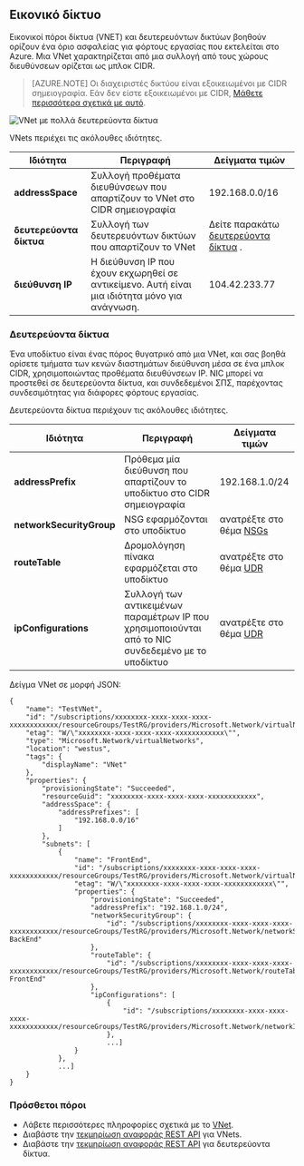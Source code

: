 ## <a name="virtual-network"></a>Εικονικό δίκτυο
Εικονικοί πόροι δίκτυα (VNET) και δευτερευόντων δικτύων βοηθούν ορίζουν ένα όριο ασφαλείας για φόρτους εργασίας που εκτελείται στο Azure. Μια VNet χαρακτηρίζεται από μια συλλογή από τους χώρους διευθύνσεων ορίζεται ως μπλοκ CIDR. 

>[AZURE.NOTE] Οι διαχειριστές δικτύου είναι εξοικειωμένοι με CIDR σημειογραφία. Εάν δεν είστε εξοικειωμένοι με CIDR, [Μάθετε περισσότερα σχετικά με αυτό](http://whatismyipaddress.com/cidr).

![VNet με πολλά δευτερεύοντα δίκτυα](./media/resource-groups-networking/Figure4.png)

VNets περιέχει τις ακόλουθες ιδιότητες.

|Ιδιότητα|Περιγραφή|Δείγματα τιμών|
|---|---|---|
|**addressSpace**|Συλλογή προθέματα διευθύνσεων που απαρτίζουν το VNet στο CIDR σημειογραφία|192.168.0.0/16|
|**δευτερεύοντα δίκτυα**|Συλλογή των δευτερευόντων δικτύων που απαρτίζουν το VNet|Δείτε παρακάτω [δευτερεύοντα δίκτυα](#Subnets) .|
|**διεύθυνση IP**|Η διεύθυνση IP που έχουν εκχωρηθεί σε αντικείμενο. Αυτή είναι μια ιδιότητα μόνο για ανάγνωση.|104.42.233.77|

### <a name="subnets"></a>Δευτερεύοντα δίκτυα
Ένα υποδίκτυο είναι ένας πόρος θυγατρικό από μια VNet, και σας βοηθά ορίσετε τμήματα των κενών διαστημάτων διεύθυνση μέσα σε ένα μπλοκ CIDR, χρησιμοποιώντας προθέματα διευθύνσεων IP. NIC μπορεί να προστεθεί σε δευτερεύοντα δίκτυα, και συνδεδεμένοι ΣΠΣ, παρέχοντας συνδεσιμότητας για διάφορες φόρτους εργασίας.

Δευτερεύοντα δίκτυα περιέχουν τις ακόλουθες ιδιότητες. 

|Ιδιότητα|Περιγραφή|Δείγματα τιμών|
|---|---|---|
|**addressPrefix**|Πρόθεμα μία διεύθυνση που απαρτίζουν το υποδίκτυο στο CIDR σημειογραφία|192.168.1.0/24|
|**networkSecurityGroup**|NSG εφαρμόζονται στο υποδίκτυο|ανατρέξτε στο θέμα [NSGs](#Network-Security-Group)|
|**routeTable**|Δρομολόγηση πίνακα εφαρμόζεται στο υποδίκτυο|ανατρέξτε στο θέμα [UDR](#Route-table)|
|**ipConfigurations**|Συλλογή των αντικειμένων παραμέτρων IP που χρησιμοποιούνται από το NIC συνδεδεμένο με το υποδίκτυο|ανατρέξτε στο θέμα [UDR](#Route-table)|


Δείγμα VNet σε μορφή JSON:

    {
        "name": "TestVNet",
        "id": "/subscriptions/xxxxxxxx-xxxx-xxxx-xxxx-xxxxxxxxxxxx/resourceGroups/TestRG/providers/Microsoft.Network/virtualNetworks/TestVNet",
        "etag": "W/\"xxxxxxxx-xxxx-xxxx-xxxx-xxxxxxxxxxxx\"",
        "type": "Microsoft.Network/virtualNetworks",
        "location": "westus",
        "tags": {
            "displayName": "VNet"
        },
        "properties": {
            "provisioningState": "Succeeded",
            "resourceGuid": "xxxxxxxx-xxxx-xxxx-xxxx-xxxxxxxxxxxx",
            "addressSpace": {
                "addressPrefixes": [
                    "192.168.0.0/16"
                ]
            },
            "subnets": [
                {
                    "name": "FrontEnd",
                    "id": "/subscriptions/xxxxxxxx-xxxx-xxxx-xxxx-xxxxxxxxxxxx/resourceGroups/TestRG/providers/Microsoft.Network/virtualNetworks/TestVNet/subnets/FrontEnd",
                    "etag": "W/\"xxxxxxxx-xxxx-xxxx-xxxx-xxxxxxxxxxxx\"",
                    "properties": {
                        "provisioningState": "Succeeded",
                        "addressPrefix": "192.168.1.0/24",
                        "networkSecurityGroup": {
                            "id": "/subscriptions/xxxxxxxx-xxxx-xxxx-xxxx-xxxxxxxxxxxx/resourceGroups/TestRG/providers/Microsoft.Network/networkSecurityGroups/NSG-BackEnd"
                        },
                        "routeTable": {
                            "id": "/subscriptions/xxxxxxxx-xxxx-xxxx-xxxx-xxxxxxxxxxxx/resourceGroups/TestRG/providers/Microsoft.Network/routeTables/UDR-FrontEnd"
                        },
                        "ipConfigurations": [
                            {
                                "id": "/subscriptions/xxxxxxxx-xxxx-xxxx-xxxx-xxxxxxxxxxxx/resourceGroups/TestRG/providers/Microsoft.Network/networkInterfaces/NICWEB1/ipConfigurations/ipconfig1"
                            },
                            ...]
                    }
                },
                ...]
        }
    }

### <a name="additional-resources"></a>Πρόσθετοι πόροι

- Λάβετε περισσότερες πληροφορίες σχετικά με το [VNet](../articles/virtual-network/virtual-networks-overview.md).
- Διαβάστε την [τεκμηρίωση αναφοράς REST API](https://msdn.microsoft.com/library/azure/mt163650.aspx) για VNets.
- Διαβάστε την [τεκμηρίωση αναφοράς REST API](https://msdn.microsoft.com/library/azure/mt163618.aspx) για δευτερεύοντα δίκτυα.